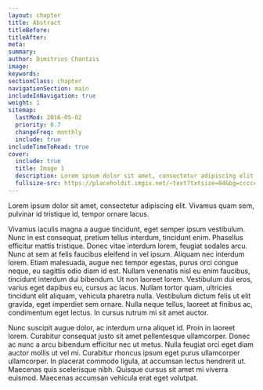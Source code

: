 ```yaml
---
layout: chapter
title: Abstract
titleBefore:
titleAfter:
meta:
summary:
author: Dimitrios Chantzis
image:
keywords:
sectionClass: chapter
navigationSection: main
includeInNavigation: true
weight: 1
sitemap:
  lastMod: 2016-05-02
  priority: 0.7
  changeFreq: monthly
  include: true
includeTimeToRead: true
cover:
  include: true
  title: Image 1
  description: Lorem ipsum dolor sit amet, consectetur adipiscing elit.
  fullsize-src: https://placeholdit.imgix.net/~text?txtsize=84&bg=cccccc&txt=cover-image&w=1653&h=1167
---
```


Lorem ipsum dolor sit amet, consectetur adipiscing elit. Vivamus quam sem, pulvinar id tristique id, tempor ornare lacus.

Vivamus iaculis magna a augue tincidunt, eget semper ipsum vestibulum. Nunc in est consequat, pretium tellus interdum, tincidunt enim. Phasellus efficitur mattis tristique. Donec vitae interdum lorem, feugiat sodales arcu. Nunc at sem at felis faucibus eleifend in vel ipsum. Aliquam nec interdum lorem. Etiam malesuada, augue nec tempor egestas, purus orci congue neque, eu sagittis odio diam id est. Nullam venenatis nisl eu enim faucibus, tincidunt interdum dui bibendum. Ut non laoreet lorem. Vestibulum dui eros, varius eget dapibus eu, cursus ac lacus. Nullam tortor quam, ultricies tincidunt elit aliquam, vehicula pharetra nulla. Vestibulum dictum felis ut elit gravida, eget imperdiet sem ornare. Nulla neque tellus, laoreet at finibus ac, condimentum eget lectus. In cursus rutrum mi sit amet auctor.

Nunc suscipit augue dolor, ac interdum urna aliquet id. Proin in laoreet lorem. Curabitur consequat justo sit amet pellentesque ullamcorper. Donec ac nunc a arcu bibendum efficitur nec ut metus. Nulla feugiat orci eget diam auctor mollis ut vel mi. Curabitur rhoncus ipsum eget purus ullamcorper ullamcorper. In placerat commodo ligula, at accumsan lectus hendrerit ut. Maecenas quis scelerisque nibh. Quisque cursus sit amet mi viverra euismod. Maecenas accumsan vehicula erat eget volutpat.


